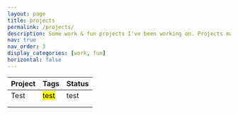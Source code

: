 ```yaml
---
layout: page
title: projects
permalink: /projects/
description: Some work & fun projects I've been working on. Projects marked with a ✅ are completed, and projects marked with a 🛠️ are currently ongoing.
nav: true
nav_order: 3
display_categories: [work, fun]
horizontal: false
---
```


| **Project** | **Tags**                                               | **Status** |
|-------------|--------------------------------------------------------|------------|
| Test        | <mark style="background-color: light-blue">test</mark> | test       |
|             |                                                        |            |
|             |                                                        |            |
 
